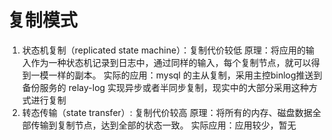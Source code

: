 # 复制模式
1. 状态机复制（replicated state machine）：复制代价较低
原理：将应用的输入作为一种状态机记录到日志中，通过同样的输入，每个复制节点，就可以得到一模一样的副本。
实际的应用：mysql 的主从复制，采用主控binlog推送到备份服务的 relay-log 实现异步或者半同步复制，现实中的大部分采用这种方式进行复制
2. 转态传输（state transfer）: 复制代价较高
原理：将所有的内存、磁盘数据全部传输到复制节点，达到全部的状态一致。
实际应用：应用较少，暂无

